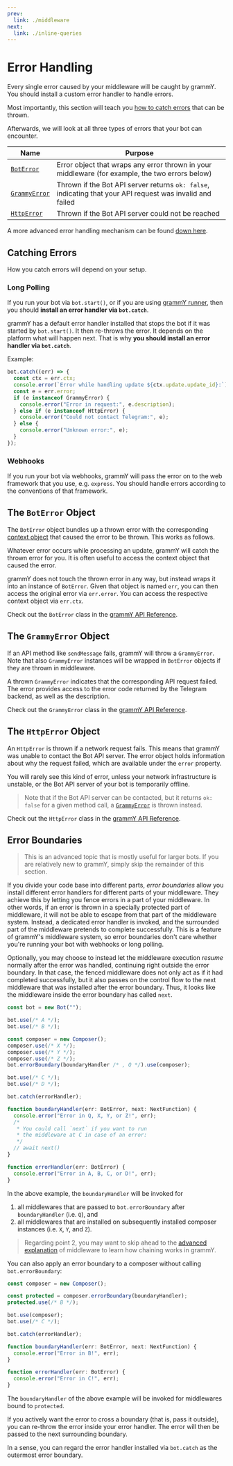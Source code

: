 ```yaml
---
prev:
  link: ./middleware
next:
  link: ./inline-queries
---
```


# Error Handling

Every single error caused by your middleware will be caught by grammY.
You should install a custom error handler to handle errors.

Most importantly, this section will teach you [how to catch errors](#catching-errors) that can be thrown.

Afterwards, we will look at all three types of errors that your bot can encounter.

| Name                                     | Purpose                                                                                                   |
| ---------------------------------------- | --------------------------------------------------------------------------------------------------------- |
| [`BotError`](#the-boterror-object)       | Error object that wraps any error thrown in your middleware (for example, the two errors below)           |
| [`GrammyError`](#the-grammyerror-object) | Thrown if the Bot API server returns `ok: false`, indicating that your API request was invalid and failed |
| [`HttpError`](#the-httperror-object)     | Thrown if the Bot API server could not be reached                                                         |

A more advanced error handling mechanism can be found [down here](#error-boundaries).

## Catching Errors

How you catch errors will depend on your setup.

### Long Polling

If you run your bot via `bot.start()`, or if you are using [grammY runner](../plugins/runner), then you should **install an error handler via `bot.catch`**.

grammY has a default error handler installed that stops the bot if it was started by `bot.start()`.
It then re-throws the error.
It depends on the platform what will happen next.
That is why **you should install an error handler via `bot.catch`**.

Example:

```ts
bot.catch((err) => {
  const ctx = err.ctx;
  console.error(`Error while handling update ${ctx.update.update_id}:`);
  const e = err.error;
  if (e instanceof GrammyError) {
    console.error("Error in request:", e.description);
  } else if (e instanceof HttpError) {
    console.error("Could not contact Telegram:", e);
  } else {
    console.error("Unknown error:", e);
  }
});
```

### Webhooks

If you run your bot via webhooks, grammY will pass the error on to the web framework that you use, e.g. `express`.
You should handle errors according to the conventions of that framework.

## The `BotError` Object

The `BotError` object bundles up a thrown error with the corresponding [context object](./context) that caused the error to be thrown.
This works as follows.

Whatever error occurs while processing an update, grammY will catch the thrown error for you.
It is often useful to access the context object that caused the error.

grammY does not touch the thrown error in any way, but instead wraps it into an instance of `BotError`.
Given that object is named `err`, you can then access the original error via `err.error`.
You can access the respective context object via `err.ctx`.

Check out the `BotError` class in the [grammY API Reference](https://deno.land/x/grammy/mod.ts?s=BotError).

## The `GrammyError` Object

If an API method like `sendMessage` fails, grammY will throw a `GrammyError`.
Note that also `GrammyError` instances will be wrapped in `BotError` objects if they are thrown in middleware.

A thrown `GrammyError` indicates that the corresponding API request failed.
The error provides access to the error code returned by the Telegram backend, as well as the description.

Check out the `GrammyError` class in the [grammY API Reference](https://deno.land/x/grammy/mod.ts?s=GrammyError).

## The `HttpError` Object

An `HttpError` is thrown if a network request fails.
This means that grammY was unable to contact the Bot API server.
The error object holds information about why the request failed, which are available under the `error` property.

You will rarely see this kind of error, unless your network infrastructure is unstable, or the Bot API server of your bot is temporarily offline.

> Note that if the Bot API server can be contacted, but it returns `ok: false` for a given method call, a [`GrammyError`](./errors#the-grammyerror-object) is thrown instead.

Check out the `HttpError` class in the [grammY API Reference](https://deno.land/x/grammy/mod.ts?s=HttpError).

## Error Boundaries

> This is an advanced topic that is mostly useful for larger bots.
> If you are relatively new to grammY, simply skip the remainder of this section.

If you divide your code base into different parts, _error boundaries_ allow you install different error handlers for different parts of your middleware.
They achieve this by letting you fence errors in a part of your middleware.
In other words, if an error is thrown in a specially protected part of middleware, it will not be able to escape from that part of the middleware system.
Instead, a dedicated error handler is invoked, and the surrounded part of the middleware pretends to complete successfully.
This is a feature of grammY's middleware system, so error boundaries don't care whether you're running your bot with webhooks or long polling.

Optionally, you may choose to instead let the middleware execution _resume_ normally after the error was handled, continuing right outside the error boundary.
In that case, the fenced middleware does not only act as if it had completed successfully, but it also passes on the control flow to the next middleware that was installed after the error boundary.
Thus, it looks like the middleware inside the error boundary has called `next`.

```ts
const bot = new Bot("");

bot.use(/* A */);
bot.use(/* B */);

const composer = new Composer();
composer.use(/* X */);
composer.use(/* Y */);
composer.use(/* Z */);
bot.errorBoundary(boundaryHandler /* , Q */).use(composer);

bot.use(/* C */);
bot.use(/* D */);

bot.catch(errorHandler);

function boundaryHandler(err: BotError, next: NextFunction) {
  console.error("Error in Q, X, Y, or Z!", err);
  /*
   * You could call `next` if you want to run
   * the middleware at C in case of an error:
   */
  // await next()
}

function errorHandler(err: BotError) {
  console.error("Error in A, B, C, or D!", err);
}
```

In the above example, the `boundaryHandler` will be invoked for

1. all middlewares that are passed to `bot.errorBoundary` after `boundaryHandler` (i.e. `Q`), and
2. all middlewares that are installed on subsequently installed composer instances (i.e. `X`, `Y`, and `Z`).

> Regarding point 2, you may want to skip ahead to the [advanced explanation](../advanced/middleware) of middleware to learn how chaining works in grammY.

You can also apply an error boundary to a composer without calling `bot.errorBoundary`:

```ts
const composer = new Composer();

const protected = composer.errorBoundary(boundaryHandler);
protected.use(/* B */);

bot.use(composer);
bot.use(/* C */);

bot.catch(errorHandler);

function boundaryHandler(err: BotError, next: NextFunction) {
  console.error("Error in B!", err);
}

function errorHandler(err: BotError) {
  console.error("Error in C!", err);
}
```

The `boundaryHandler` of the above example will be invoked for middlewares bound to `protected`.

If you actively want the error to cross a boundary (that is, pass it outside), you can re-throw the error inside your error handler.
The error will then be passed to the next surrounding boundary.

In a sense, you can regard the error handler installed via `bot.catch` as the outermost error boundary.
